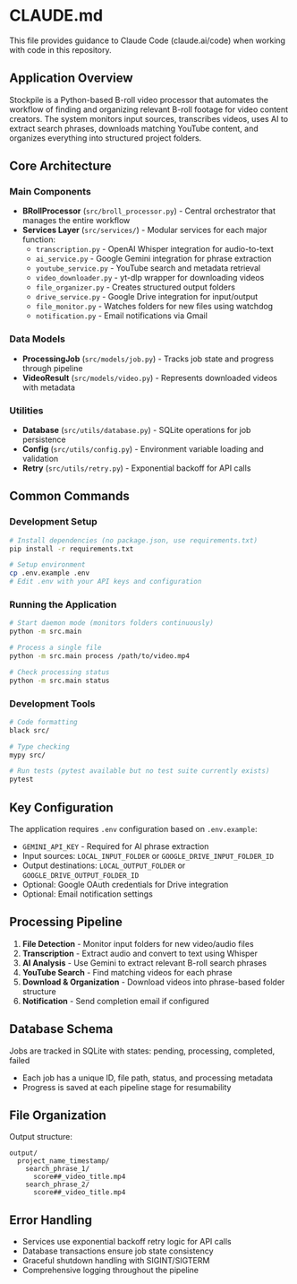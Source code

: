 # CLAUDE.md

This file provides guidance to Claude Code (claude.ai/code) when working with code in this repository.

## Application Overview

Stockpile is a Python-based B-roll video processor that automates the workflow of finding and organizing relevant B-roll footage for video content creators. The system monitors input sources, transcribes videos, uses AI to extract search phrases, downloads matching YouTube content, and organizes everything into structured project folders.

## Core Architecture

### Main Components
- **BRollProcessor** (`src/broll_processor.py`) - Central orchestrator that manages the entire workflow
- **Services Layer** (`src/services/`) - Modular services for each major function:
  - `transcription.py` - OpenAI Whisper integration for audio-to-text
  - `ai_service.py` - Google Gemini integration for phrase extraction
  - `youtube_service.py` - YouTube search and metadata retrieval
  - `video_downloader.py` - yt-dlp wrapper for downloading videos
  - `file_organizer.py` - Creates structured output folders
  - `drive_service.py` - Google Drive integration for input/output
  - `file_monitor.py` - Watches folders for new files using watchdog
  - `notification.py` - Email notifications via Gmail

### Data Models
- **ProcessingJob** (`src/models/job.py`) - Tracks job state and progress through pipeline
- **VideoResult** (`src/models/video.py`) - Represents downloaded videos with metadata

### Utilities
- **Database** (`src/utils/database.py`) - SQLite operations for job persistence
- **Config** (`src/utils/config.py`) - Environment variable loading and validation
- **Retry** (`src/utils/retry.py`) - Exponential backoff for API calls

## Common Commands

### Development Setup
```bash
# Install dependencies (no package.json, use requirements.txt)
pip install -r requirements.txt

# Setup environment
cp .env.example .env
# Edit .env with your API keys and configuration
```

### Running the Application
```bash
# Start daemon mode (monitors folders continuously)
python -m src.main

# Process a single file
python -m src.main process /path/to/video.mp4

# Check processing status
python -m src.main status
```

### Development Tools
```bash
# Code formatting
black src/

# Type checking
mypy src/

# Run tests (pytest available but no test suite currently exists)
pytest
```

## Key Configuration

The application requires `.env` configuration based on `.env.example`:
- `GEMINI_API_KEY` - Required for AI phrase extraction
- Input sources: `LOCAL_INPUT_FOLDER` or `GOOGLE_DRIVE_INPUT_FOLDER_ID`
- Output destinations: `LOCAL_OUTPUT_FOLDER` or `GOOGLE_DRIVE_OUTPUT_FOLDER_ID`
- Optional: Google OAuth credentials for Drive integration
- Optional: Email notification settings

## Processing Pipeline

1. **File Detection** - Monitor input folders for new video/audio files
2. **Transcription** - Extract audio and convert to text using Whisper
3. **AI Analysis** - Use Gemini to extract relevant B-roll search phrases
4. **YouTube Search** - Find matching videos for each phrase
5. **Download & Organization** - Download videos into phrase-based folder structure
6. **Notification** - Send completion email if configured

## Database Schema

Jobs are tracked in SQLite with states: pending, processing, completed, failed
- Each job has a unique ID, file path, status, and processing metadata
- Progress is saved at each pipeline stage for resumability

## File Organization

Output structure:
```
output/
  project_name_timestamp/
    search_phrase_1/
      score##_video_title.mp4
    search_phrase_2/
      score##_video_title.mp4
```

## Error Handling

- Services use exponential backoff retry logic for API calls
- Database transactions ensure job state consistency
- Graceful shutdown handling with SIGINT/SIGTERM
- Comprehensive logging throughout the pipeline